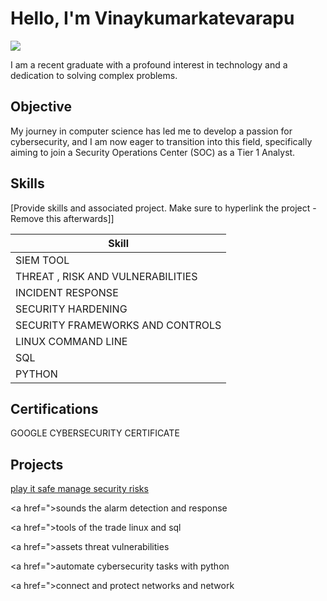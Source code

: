 # Hello, I'm Vinaykumarkatevarapu
<a href="https://linkedin.com/in/
vinay-kumar-katevarapu"><img src="https://img.shields.io/badge/-LinkedIn-0072b1?&style=for-the-badge&logo=linkedin&logoColor=white" /></a>


I am a recent graduate with a profound interest in technology and a dedication to solving complex problems.

## Objective

My journey in computer science has led me to develop a passion for cybersecurity, and I am now eager to transition into this field, specifically aiming to join a Security Operations Center (SOC) as a Tier 1 Analyst.

## Skills
[Provide skills and associated project. Make sure to hyperlink the project - Remove this afterwards]]

| Skill                                         |
|-----------------------------------------------|
| SIEM TOOL       |
| THREAT , RISK AND VULNERABILITIES |
| INCIDENT RESPONSE         |
| SECURITY HARDENING       | 
| SECURITY FRAMEWORKS AND CONTROLS                 |
| LINUX COMMAND LINE | 
| SQL  |
| PYTHON |

## Certifications

GOOGLE CYBERSECURITY CERTIFICATE

## Projects
<a href="https://github.com/vinaykumarkatevarapu/PlayItSafeManageSecurityRisks"> play it safe manage security risks</a>

<a href=">sounds the alarm detection and response</a>

<a href=">tools of the trade linux and sql</a>

<a href=">assets threat vulnerabilities</a>

<a href=">automate cybersecurity tasks with python</a>

<a href=">connect and protect networks and network</a>
<!--
**vinaykumarkatevarapu/vinaykumarkatevarapu** is a ✨ _special_ ✨ repository because its `README.md` (this file) appears on your GitHub profile.

Here are some ideas to get you started:

- 🔭 I’m currently working on ...
- 🌱 I’m currently learning ...
- 👯 I’m looking to collaborate on ...
- 🤔 I’m looking for help with ...
- 💬 Ask me about ...
- 📫 How to reach me: ...
- 😄 Pronouns: ...
- ⚡ Fun fact: ...
-->
